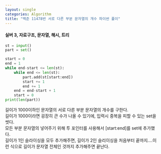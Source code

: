 ```yaml
---
layout: single
categories: Algorithm
title: "백준 11478번 서로 다른 부분 문자열의 개수 파이썬 풀이"
---
```

#### 실버 3, 자료구조, 문자열, 해시, 트리

```py
st = input()
part = set()

start = 0
end = 1
while end-start <= len(st):
    while end <= len(st):
        part.add(st[start:end])
        start += 1
        end += 1
    end = end-start + 1
    start = 0
print(len(part))
```
길이가 1000이하인 문자열의 서로 다른 부분 문자열의 개수를 구한다.<br>
길이가 1000이라면 굉장히 큰 수가 나올 수 있기에, 입력시 중복을 피할 수 있는 set을 썻다.<br>
모든 부분 문자열의 넣어주기 위해 투 포인터를 사용해서 [start:end]를 set에 추가했다.<br>
길이가 1인 슬라이싱을 모두 추가해주면, 길이가 2인 슬리이싱을 처음부터 끝까지....이런 식으로 길이가 문자열 전체인 것까지 추가해주면 끝난다.<br>
